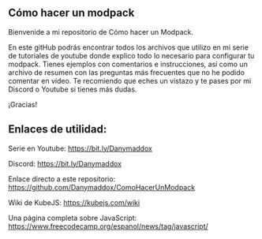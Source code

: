 ## Cómo hacer un modpack

Bienvenide a mi repositorio de Cómo hacer un Modpack.

En este gitHub podrás encontrar todos los archivos que utilizo en mi serie de tutoriales de youtube donde explico todo lo necesario para configurar tu modpack. Tienes ejemplos con comentarios e instrucciones, así como un archivo de resumen con las preguntas más frecuentes que no he podido comentar en vídeo. Te recomiendo que eches un vistazo y te pases por mi Discord o Youtube si tienes más dudas.

¡Gracias!


## Enlaces de utilidad:
Serie en Youtube: https://bit.ly/Danymaddox

Discord: https://bit.ly/Danymaddox

Enlace directo a este repositorio: https://github.com/Danymaddox/ComoHacerUnModpack

Wiki de KubeJS: https://kubejs.com/wiki

Una página completa sobre JavaScript: https://www.freecodecamp.org/espanol/news/tag/javascript/
